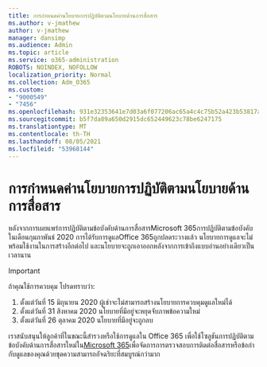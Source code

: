 ```yaml
---
title: การกําหนดค่านโยบายการปฏิบัติตามนโยบายด้านการสื่อสาร
ms.author: v-jmathew
author: v-jmathew
manager: dansimp
ms.audience: Admin
ms.topic: article
ms.service: o365-administration
ROBOTS: NOINDEX, NOFOLLOW
localization_priority: Normal
ms.collection: Adm_O365
ms.custom:
- "9000549"
- "7456"
ms.openlocfilehash: 931e32353641e7d03a6f077206ac65a4c4c75b52a423b53817aa67db863bb20c
ms.sourcegitcommit: b5f7da89a650d2915dc652449623c78be6247175
ms.translationtype: MT
ms.contentlocale: th-TH
ms.lasthandoff: 08/05/2021
ms.locfileid: "53968144"
---
```

# <a name="configure-communication-compliance-policies"></a>การกําหนดค่านโยบายการปฏิบัติตามนโยบายด้านการสื่อสาร

หลังจากการเผยแพร่การปฏิบัติตามข้อบังคับด้านการสื่อสารMicrosoft 365การปฏิบัติตามข้อบังคับในเดือนกุมภาพันธ์ 2020 การได้รับการดูแลOffice 365ถูกปลดระวางแล้ว นโยบายการดูแลจะไม่พร้อมใช้งานในการสร้างอีกต่อไป และนโยบายจะถูกเอาออกหลังจากการเข้าถึงแบบอ่านอย่างเดียวเป็นเวลานาน

> [!IMPORTANT]
> ถ้าคุณใช้การควบคุม โปรดทราบว่า:
>
> 1. ตั้งแต่วันที่ 15 มิถุนายน 2020 ผู้เช่าจะไม่สามารถสร้างนโยบายการควบคุมดูแลใหม่ได้
> 2. ตั้งแต่วันที่ 31 สิงหาคม 2020 นโยบายที่มีอยู่จะหยุดจับภาพข้อความใหม่
> 3. ตั้งแต่วันที่ 26 ตุลาคม 2020 นโยบายที่มีอยู่จะถูกลบ

เราสนับสนุนให้ลูกค้าที่ในขณะนี้สํารวงหรือใช้การดูแลใน Office 365 เพื่อใช้โซลูชันการปฏิบัติตามข้อบังคับด้านการสื่อสารใหม่ใน[Microsoft 365](https://go.microsoft.com/fwlink/?linkid=2128593)เพื่อจัดการการตรวจสอบการติดต่อสื่อสารหรือข้อกํากับดูแลของคุณด้วยชุดความสามารถอัจฉริยะที่สมบูรณ์กว่ามาก
